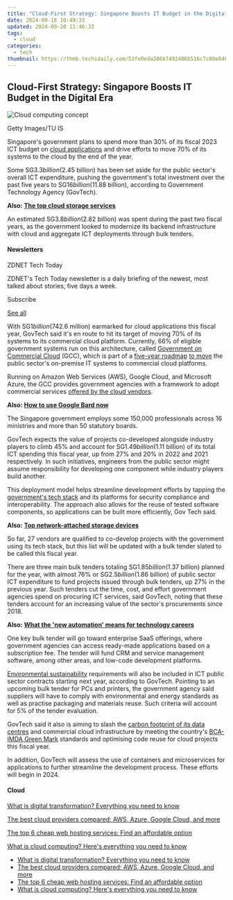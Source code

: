 ```yaml
---
title: "Cloud-First Strategy: Singapore Boosts IT Budget in the Digital Era"
date: 2024-09-18 10:49:33
updated: 2024-09-20 11:46:33
tags:
  - cloud
categories:
  - tech
thumbnail: https://thmb.techidaily.com/53fe0eda386b7492486b516c7c80e84033132f7114b2f25cabe5e7dae992e1e9.png
---
```


## Cloud-First Strategy: Singapore Boosts IT Budget in the Digital Era

![Cloud computing concept](https://www.zdnet.com/a/img/resize/fa8d694811bdc1392019da3c30c77df48394ca75/2023/05/24/6d502f2c-b6ab-4981-9081-3eda48c7f76b/gettyimages-1399936043.jpg?auto=webp&width=1280)

Getty Images/TU IS

Singapore's government plans to spend more than 30% of its fiscal 2023 ICT budget on [cloud applications](https://www.zdnet.com/article/what-is-cloud-computing-everything-you-need-to-know-about-the-cloud/) and drive efforts to move 70% of its systems to the cloud by the end of the year. 

Some SG$3.3 billion ($2.45 billion) has been set aside for the public sector's overall ICT expenditure, pushing the government's total investment over the past five years to SG$16 billion ($11.88 billion), according to Government Technology Agency (GovTech). 

**Also: [The top cloud storage services](https://www.zdnet.com/article/best-cloud-storage/)**

An estimated SG$3.8 billion ($2.82 billion) was spent during the past two fiscal years, as the government looked to modernize its backend infrastructure with cloud and aggregate ICT deployments through bulk tenders.

#### Newsletters

ZDNET Tech Today

ZDNET's Tech Today newsletter is a daily briefing of the newest, most talked about stories, five days a week.

 Subscribe

[See all](https://www.zdnet.com/newsletters/)

With SG$1 billion ($742.6 million) earmarked for cloud applications this fiscal year, GovTech said it's en route to hit its target of moving 70% of its systems to its commercial cloud platform. Currently, 66% of eligible government systems run on this architecture, called [Government on Commercial Cloud](https://www.zdnet.com/article/singapore-looks-to-reengineer-government-it-systems-with-cloud-tech-stack/) (GCC), which is part of a [five-year roadmap](https://www.developer.tech.gov.sg/products/categories/infrastructure-and-hosting/government-on-commercial-cloud/overview) [to move](https://www.zdnet.com/article/singapore-government-pushes-on-with-cloud-migration/) the public sector's on-premise IT systems to commercial cloud platforms. 

Running on Amazon Web Services (AWS), Google Cloud, and Microsoft Azure, the GCC provides government agencies with a framework to adopt commercial services [offered by the cloud vendors](https://www.zdnet.com/finance/blockchain/alibaba-cloud-eyes-web3-potential-participation-on-singapore-government-cloud/). 

**Also: [How to use Google Bard now](https://www.zdnet.com/article/how-to-use-google-bard-now/)**

The Singapore government employs some 150,000 professionals across 16 ministries and more than 50 statutory boards.

GovTech expects the value of projects co-developed alongside industry players to climb 45% and account for SG$1.49 billion ($1.11 billion) of its total ICT spending this fiscal year, up from 27% and 20% in 2022 and 2021 respectively. In such initiatives, engineers from the public sector might assume responsibility for developing one component while industry players build another. 

This deployment model helps streamline development efforts by tapping the [government's tech stack](https://www.zdnet.com/article/singapore-looks-to-reengineer-government-it-systems-with-cloud-tech-stack/) and its platforms for security compliance and interoperability. The approach also allows for the reuse of tested software components, so applications can be built more efficiently, Gov Tech said. 

**Also: [Top network-attached storage devices](https://www.zdnet.com/article/best-network-attached-storage/)**

So far, 27 vendors are qualified to co-develop projects with the government using its tech stack, but this list will be updated with a bulk tender slated to be called this fiscal year. 

There are three main bulk tenders totaling SG$1.85 billion ($1.37 billion) planned for the year, with almost 76% or SG$2.5 billion ($1.86 billion) of public sector ICT expenditure to fund projects issued through bulk tenders, up 27% in the previous year. Such tenders cut the time, cost, and effort government agencies spend on procuring ICT services, said GovTech, noting that these tenders account for an increasing value of the sector's procurements since 2018.

**Also: [What the 'new automation' means for technology careers](https://www.zdnet.com/article/what-the-new-automation-means-for-technology-careers/)**

One key bulk tender will go toward enterprise SaaS offerings, where government agencies can access ready-made applications based on a subscription fee. The tender will fund CRM and service management software, among other areas, and low-code development platforms.

[Environmental sustainability](https://www.zdnet.com/home-and-office/smart-office/singapore-firms-struggle-to-align-sustainability-goals-with-business-objectives/) requirements will also be included in ICT public sector contracts starting next year, according to GovTech. Pointing to an upcoming bulk tender for PCs and printers, the government agency said suppliers will have to comply with environmental and energy standards as well as practise packaging and materials reuse. Such criteria will account for 5% of the tender evaluation. 

GovTech said it also is aiming to slash the [carbon footprint of its data centres](https://www.zdnet.com/article/singapore-wants-only-data-centres-that-are-efficient/) and commercial cloud infrastructure by meeting the country's [BCA-IMDA Green Mark](https://www.zdnet.com/article/spore-on-track-to-green-80-percent-of-buildings-by-2030/) standards and optimising code reuse for cloud projects this fiscal year. 

In addition, GovTech will assess the use of containers and microservices for applications to further streamline the development process. These efforts will begin in 2024\. 

#### Cloud

[​What is digital transformation? Everything you need to know](https://www.zdnet.com/article/what-is-digital-transformation-everything-you-need-to-know-about-how-technology-is-reshaping/ "​What is digital transformation? Everything you need to know")

[The best cloud providers compared: AWS, Azure, Google Cloud, and more](https://www.zdnet.com/article/the-top-cloud-providers-of-2021-aws-microsoft-azure-google-cloud-hybrid-saas/ "The best cloud providers compared: AWS, Azure, Google Cloud, and more")

[The top 6 cheap web hosting services: Find an affordable option](https://www.zdnet.com/article/best-cheap-web-hosting/ "The top 6 cheap web hosting services: Find an affordable option")

[What is cloud computing? Here's everything you need to know](https://www.zdnet.com/article/what-is-cloud-computing-everything-you-need-to-know-about-the-cloud/ "What is cloud computing? Here's everything you need to know")

* [​What is digital transformation? Everything you need to know](https://www.zdnet.com/article/what-is-digital-transformation-everything-you-need-to-know-about-how-technology-is-reshaping/ "​What is digital transformation? Everything you need to know")
* [The best cloud providers compared: AWS, Azure, Google Cloud, and more](https://www.zdnet.com/article/the-top-cloud-providers-of-2021-aws-microsoft-azure-google-cloud-hybrid-saas/ "The best cloud providers compared: AWS, Azure, Google Cloud, and more")
* [The top 6 cheap web hosting services: Find an affordable option](https://www.zdnet.com/article/best-cheap-web-hosting/ "The top 6 cheap web hosting services: Find an affordable option")
* [What is cloud computing? Here's everything you need to know](https://www.zdnet.com/article/what-is-cloud-computing-everything-you-need-to-know-about-the-cloud/ "What is cloud computing? Here's everything you need to know")

<ins class="adsbygoogle"
     style="display:block"
     data-ad-format="autorelaxed"
     data-ad-client="ca-pub-7571918770474297"
     data-ad-slot="1223367746"></ins>



<ins class="adsbygoogle"
     style="display:block"
     data-ad-client="ca-pub-7571918770474297"
     data-ad-slot="8358498916"
     data-ad-format="auto"
     data-full-width-responsive="true"></ins>
